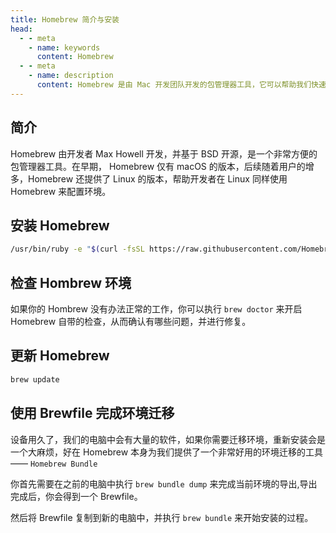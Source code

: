 ```yaml
---
title: Homebrew 简介与安装
head:
  - - meta
    - name: keywords
      content: Homebrew
  - - meta
    - name: description
      content: Homebrew 是由 Mac 开发团队开发的包管理器工具，它可以帮助我们快速安装和卸载软件，并且可以方便的进行软件的升级。
---
```


## 简介

Homebrew 由开发者 Max Howell 开发，并基于 BSD 开源，是一个非常方便的包管理器工具。在早期， Homebrew 仅有 macOS 的版本，后续随着用户的增多，Homebrew 还提供了 Linux 的版本，帮助开发者在 Linux 同样使用 Homebrew 来配置环境。

## 安装 Homebrew

```sh
/usr/bin/ruby -e "$(curl -fsSL https://raw.githubusercontent.com/Homebrew/install/master/install)"
```

## 检查 Hombrew 环境

如果你的 Hombrew 没有办法正常的工作，你可以执行 `brew doctor` 来开启 Homebrew 自带的检查，从而确认有哪些问题，并进行修复。

## 更新 Homebrew

```sh
brew update
```

## 使用 Brewfile 完成环境迁移

设备用久了，我们的电脑中会有大量的软件，如果你需要迁移环境，重新安装会是一个大麻烦，好在 Homebrew 本身为我们提供了一个非常好用的环境迁移的工具 —— `Homebrew Bundle`

你首先需要在之前的电脑中执行 `brew bundle dump` 来完成当前环境的导出,导出完成后，你会得到一个 Brewfile。

然后将 Brewfile 复制到新的电脑中，并执行 `brew bundle` 来开始安装的过程。
